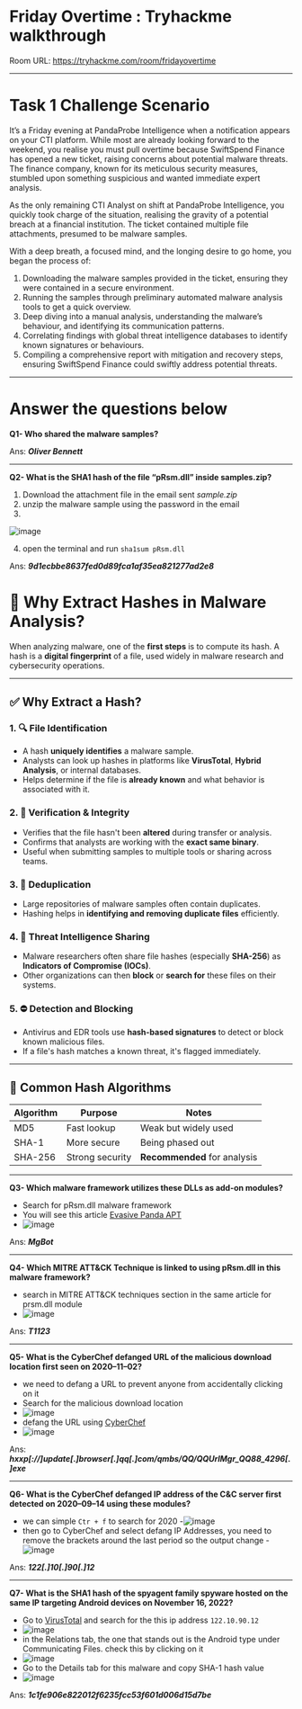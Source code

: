 # Friday Overtime : Tryhackme walkthrough

Room URL: https://tryhackme.com/room/fridayovertime

---
# Task 1 Challenge Scenario

It’s a Friday evening at PandaProbe Intelligence when a notification appears on your CTI platform. While most are already looking forward to the weekend, you realise you must pull overtime because SwiftSpend Finance has opened a new ticket, raising concerns about potential malware threats. The finance company, known for its meticulous security measures, stumbled upon something suspicious and wanted immediate expert analysis.

As the only remaining CTI Analyst on shift at PandaProbe Intelligence, you quickly took charge of the situation, realising the gravity of a potential breach at a financial institution. The ticket contained multiple file attachments, presumed to be malware samples.

With a deep breath, a focused mind, and the longing desire to go home, you began the process of:

1. Downloading the malware samples provided in the ticket, ensuring they were contained in a secure environment.
2. Running the samples through preliminary automated malware analysis tools to get a quick overview.
3. Deep diving into a manual analysis, understanding the malware’s behaviour, and identifying its communication patterns.
4. Correlating findings with global threat intelligence databases to identify known signatures or behaviours.
5. Compiling a comprehensive report with mitigation and recovery steps, ensuring SwiftSpend Finance could swiftly address potential threats.

---

# Answer the questions below

**Q1- Who shared the malware samples?**

Ans: ***Oliver Bennett***

---
**Q2- What is the SHA1 hash of the file “pRsm.dll” inside samples.zip?**

1. Download the attachment file in the email sent *sample.zip*
2. unzip the malware sample using the password in the email
3. 
  ![image](https://github.com/user-attachments/assets/584b0c62-89dc-4fe3-9011-d3a86391b845)

4. open the terminal and run `sha1sum pRsm.dll` 

Ans: ***9d1ecbbe8637fed0d89fca1af35ea821277ad2e8***

# 🔐 Why Extract Hashes in Malware Analysis?

When analyzing malware, one of the **first steps** is to compute its hash. A hash is a **digital fingerprint** of a file, used widely in malware research and cybersecurity operations.

---

## ✅ Why Extract a Hash?

### 1. 🔍 File Identification

- A hash **uniquely identifies** a malware sample.
- Analysts can look up hashes in platforms like **VirusTotal**, **Hybrid Analysis**, or internal databases.
- Helps determine if the file is **already known** and what behavior is associated with it.

### 2. 📑 Verification & Integrity

- Verifies that the file hasn't been **altered** during transfer or analysis.
- Confirms that analysts are working with the **exact same binary**.
- Useful when submitting samples to multiple tools or sharing across teams.

### 3. 📁 Deduplication

- Large repositories of malware samples often contain duplicates.
- Hashing helps in **identifying and removing duplicate files** efficiently.

### 4. 🚨 Threat Intelligence Sharing

- Malware researchers often share file hashes (especially **SHA-256**) as **Indicators of Compromise (IOCs)**.
- Other organizations can then **block** or **search for** these files on their systems.

### 5. ⛔ Detection and Blocking

- Antivirus and EDR tools use **hash-based signatures** to detect or block known malicious files.
- If a file's hash matches a known threat, it's flagged immediately.

---

## 🔐 Common Hash Algorithms

| Algorithm | Purpose        | Notes                         |
|-----------|----------------|-------------------------------|
| MD5       | Fast lookup     | Weak but widely used          |
| SHA-1     | More secure     | Being phased out              |
| SHA-256   | Strong security | **Recommended** for analysis |

---

**Q3- Which malware framework utilizes these DLLs as add-on modules?**

- Search for pRsm.dll malware framework
- You will see this article [Evasive Panda APT ](https://www.welivesecurity.com/2023/04/26/evasive-panda-apt-group-malware-updates-popular-chinese-software/#h2-6) 
- ![image](https://github.com/user-attachments/assets/7af2e7c6-3def-46f9-8ecf-b100d970f201)

Ans: ***MgBot***

---
**Q4- Which MITRE ATT&CK Technique is linked to using pRsm.dll in this malware framework?**

- search in MITRE ATT&CK techniques section in the same article for prsm.dll module 
- ![image](https://github.com/user-attachments/assets/1ce14fbd-3d84-4ffa-b748-5047be45ef17)

Ans: ***T1123***

---
**Q5- What is the CyberChef defanged URL of the malicious download location first seen on 2020–11–02?**

- we need to defang a URL to prevent anyone from accidentally clicking on it
- Search for the malicious download location 
- ![image](https://github.com/user-attachments/assets/6caaa085-e759-4f6e-86fc-fd79a32ef5aa)
- defang the URL using [CyberChef](https://gchq.github.io/CyberChef/) 
- ![image](https://github.com/user-attachments/assets/8c01648c-0d86-4403-bf02-d7568aa3f957)

Ans: ***hxxp[://]update[.]browser[.]qq[.]com/qmbs/QQ/QQUrlMgr_QQ88_4296[.]exe***

---
**Q6- What is the CyberChef defanged IP address of the C&C server first detected on 2020–09–14 using these modules?**

- we can simple `Ctr + f` to search for 2020 
-![image](https://github.com/user-attachments/assets/8131b423-d682-4a62-a7c4-051e66bc6406)
- then go to CyberChef and select defang IP Addresses, you need to remove the brackets around the last period so the output change
-![image](https://github.com/user-attachments/assets/89510edf-17bf-49d1-a821-4178171b56e8)

Ans: ***122[.]10[.]90[.]12***

---
**Q7- What is the SHA1 hash of the spyagent family spyware hosted on the same IP targeting Android devices on November 16, 2022?**

- Go to [VirusTotal]() and search for the this ip address `122.10.90.12`
- ![image](https://github.com/user-attachments/assets/099eba24-51cb-4cfd-8334-08a582d36f17)
- in the Relations tab, the one that stands out is the Android type under Communicating Files. check this by clicking on it
- ![image](https://github.com/user-attachments/assets/345f1e4d-c9a6-496a-b2ea-2dd793b48380)
- Go to the Details tab for this malware and copy SHA-1 hash value
- ![image](https://github.com/user-attachments/assets/6594a1fc-6c10-4cab-99fe-5065ceb454d3)

Ans: ***1c1fe906e822012f6235fcc53f601d006d15d7be***


